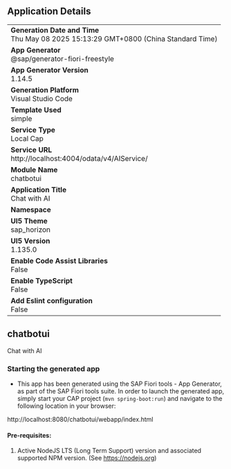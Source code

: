 ## Application Details
|               |
| ------------- |
|**Generation Date and Time**<br>Thu May 08 2025 15:13:29 GMT+0800 (China Standard Time)|
|**App Generator**<br>@sap/generator-fiori-freestyle|
|**App Generator Version**<br>1.14.5|
|**Generation Platform**<br>Visual Studio Code|
|**Template Used**<br>simple|
|**Service Type**<br>Local Cap|
|**Service URL**<br>http://localhost:4004/odata/v4/AIService/|
|**Module Name**<br>chatbotui|
|**Application Title**<br>Chat with AI|
|**Namespace**<br>|
|**UI5 Theme**<br>sap_horizon|
|**UI5 Version**<br>1.135.0|
|**Enable Code Assist Libraries**<br>False|
|**Enable TypeScript**<br>False|
|**Add Eslint configuration**<br>False|

## chatbotui

Chat with AI

### Starting the generated app

-   This app has been generated using the SAP Fiori tools - App Generator, as part of the SAP Fiori tools suite.  In order to launch the generated app, simply start your CAP project (```mvn spring-boot:run```) and navigate to the following location in your browser:

http://localhost:8080/chatbotui/webapp/index.html

#### Pre-requisites:

1. Active NodeJS LTS (Long Term Support) version and associated supported NPM version.  (See https://nodejs.org)


